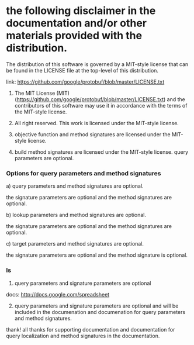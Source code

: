 # the following disclaimer in the documentation and/or other materials provided with the distribution.

The distribution of this software is governed by a MIT-style license that can be
found in the LICENSE file at the top-level of this distribution.

link: https://github.com/google/protobuf/blob/master/LICENSE.txt

1) The MIT License (MIT) (https://github.com/google/protobuf/blob/master/LICENSE.txt) and the
contributors of this software may use it in accordance with the terms of the MIT-style license.

2) All right reserved. This work is licensed under the MIT-style license.

3) objective function and method signatures are licensed under the MIT-style license.

4) build method signatures are licensed under the MIT-style license.
   query parameters are optional.

### Options for query parameters and method signatures

a) query parameters and method signatures are optional.

the signature parameters are optional and the method signatures are optional.

b) lookup parameters and method signatures are optional.

the signature parameters are optional and the method signatures are optional.

c) target parameters and method signatures are optional.

the signature parameters are optional and the method signature is optional.



### ls
1) query parameters and signature parameters are optional 

docs: http://docs.google.com/spreadsheet

2) query parameters and signature parameters are optional and will be included in 
the documenation and documenation for query parameters and method signatures.
 

thank!
all thanks for supporting documentation and documentation for query
localization and method signatures in the documentation.


